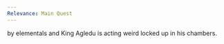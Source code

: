 ```yaml
---
Relevance: Main Quest
---
```

by elementals and King Agledu is acting weird locked up in his chambers.